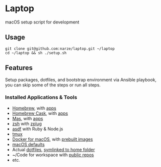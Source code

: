 # Laptop
macOS setup script for development

## Usage
```shell
git clone git@github.com:narze/laptop.git ~/laptop
cd ~/laptop && sh ./setup.sh
```

## Features
Setup packages, dotfiles, and bootstrap environment via Ansible playbook, you can skip some of the steps or run all steps.

### Installed Applications & Tools
- [Homebrew](https://brew.sh), with [apps](./ansible/roles/packages/tasks/homebrew.yml)
- [Homebrew Cask](https://github.com/Homebrew/homebrew-cask), with [apps](./ansible/roles/packages/tasks/cask.yml)
- [Mas](https://github.com/mas-cli/mas), with [apps](./ansible/roles/packages/tasks/mas.yml)
- [zsh](http://zsh.org/) with [zplug](https://github.com/zplug/zplug)
- [asdf](https://asdf-vm.com) with Ruby & Node.js
- [tmux](https://github.com/tmux/tmux/)
- [Docker for macOS](https://docs.docker.com/docker-for-mac/), with [prebuilt images](./ansible/roles/packages/tasks/docker.yml)
- [macOS defaults](./etc/macos)
- Actual [dotfiles](./etc), [symlinked to home folder](./ansible/roles/local/tasks/dotfiles.yml)
- ~/Code for workspace with [public repos](./ansible/roles/local/tasks/code.yml)
- etc.
